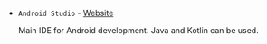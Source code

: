 * `Android Studio` - [Website](https://developer.android.com/studio)

    Main IDE for Android development. Java and Kotlin can be used.